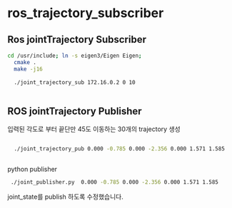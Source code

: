 
# ros_trajectory_subscriber
## Ros jointTrajectory Subscriber
```bash
cd /usr/include; ln -s eigen3/Eigen Eigen;
  cmake .
  make -j16
  
  ./joint_trajectory_sub 172.16.0.2 0 10
  
```
## ROS jointTrajectory Publisher

입력된 각도로 부터 끝단만 45도 이동하는 30개의 trajectory 생성
```bash

  ./joint_trajectory_pub 0.000 -0.785 0.000 -2.356 0.000 1.571 1.585
   
```
python publisher
```bash
 ./joint_publisher.py  0.000 -0.785 0.000 -2.356 0.000 1.571 1.585
```


joint_state를 publish 하도록 수정했습니다.
